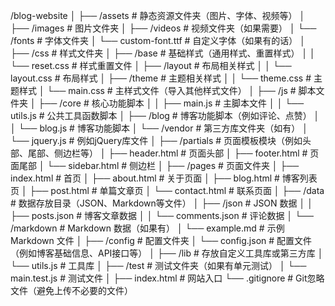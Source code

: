 /blog-website
│
├── /assets               # 静态资源文件夹（图片、字体、视频等）
│   ├── /images           # 图片文件夹
│   ├── /videos           # 视频文件夹（如果需要）
│   └── /fonts            # 字体文件夹
│       └── custom-font.ttf   # 自定义字体（如果有的话）
│
├── /css                  # 样式文件夹
│   ├── /base             # 基础样式（通用样式、重置样式）
│   │   └── reset.css     # 样式重置文件
│   ├── /layout           # 布局相关样式
│   │   └── layout.css    # 布局样式
│   ├── /theme            # 主题相关样式
│   │   └── theme.css     # 主题样式
│   └── main.css          # 主样式文件（导入其他样式文件）
│
├── /js                   # 脚本文件夹
│   ├── /core             # 核心功能脚本
│   │   ├── main.js       # 主脚本文件
│   │   └── utils.js      # 公共工具函数脚本
│   ├── /blog             # 博客功能脚本（例如评论、点赞）
│   │   └── blog.js       # 博客功能脚本
│   └── /vendor           # 第三方库文件夹（如有）
│       └── jquery.js     # 例如jQuery库文件
│
├── /partials             # 页面模板模块（例如头部、尾部、侧边栏等）
│   ├── header.html       # 页面头部
│   ├── footer.html       # 页面尾部
│   └── sidebar.html      # 侧边栏
│
├── /pages                # 页面文件夹
│   ├── index.html        # 首页
│   ├── about.html        # 关于页面
│   ├── blog.html         # 博客列表页
│   ├── post.html         # 单篇文章页
│   └── contact.html      # 联系页面
│
├── /data                 # 数据存放目录（JSON、Markdown等文件）
│   ├── /json             # JSON 数据
│   │   ├── posts.json    # 博客文章数据
│   │   └── comments.json # 评论数据
│   └── /markdown         # Markdown 数据（如果有）
│       └── example.md    # 示例 Markdown 文件
│
├── /config               # 配置文件夹
│   └── config.json       # 配置文件（例如博客基础信息、API接口等）
│
├── /lib                  # 存放自定义工具库或第三方库
│   └── utils.js          # 工具库
│
├── /test                 # 测试文件夹（如果有单元测试）
│   └── main.test.js      # 测试文件
│
├── index.html            # 网站入口
└── .gitignore            # Git忽略文件（避免上传不必要的文件）
